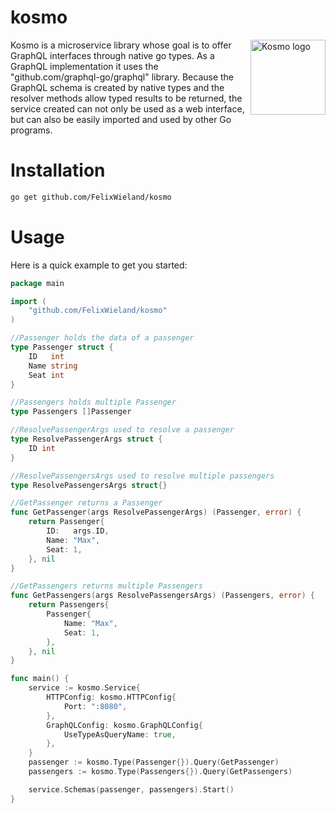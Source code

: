 # kosmo

<img src="https://i.ibb.co/MspV6Mh/logo.png" align="right"
     title="Kosmo logo" width="120">

Kosmo is a microservice library whose goal is to offer GraphQL interfaces through native go types. As a GraphQL implementation it uses the "github.com/graphql-go/graphql" library. Because the GraphQL schema is created by native types and the resolver methods allow typed results to be returned, the service created can not only be used as a web interface, but can also be easily imported and used by other Go programs.

# Installation
```sh
go get github.com/FelixWieland/kosmo
```

# Usage

Here is a quick example to get you started:

```go
package main

import (
	"github.com/FelixWieland/kosmo"
)

//Passenger holds the data of a passenger
type Passenger struct {
	ID   int
	Name string
	Seat int
}

//Passengers holds multiple Passenger
type Passengers []Passenger

//ResolvePassengerArgs used to resolve a passenger
type ResolvePassengerArgs struct {
	ID int
}

//ResolvePassengersArgs used to resolve multiple passengers
type ResolvePassengersArgs struct{}

//GetPassenger returns a Passenger
func GetPassenger(args ResolvePassengerArgs) (Passenger, error) {
	return Passenger{
		ID:   args.ID,
		Name: "Max",
		Seat: 1,
	}, nil
}

//GetPassengers returns multiple Passengers
func GetPassengers(args ResolvePassengersArgs) (Passengers, error) {
	return Passengers{
		Passenger{
			Name: "Max",
			Seat: 1,
		},
	}, nil
}

func main() {
	service := kosmo.Service{
		HTTPConfig: kosmo.HTTPConfig{
			Port: ":8080",
		},
		GraphQLConfig: kosmo.GraphQLConfig{
			UseTypeAsQueryName: true,
		},
	}
	passenger := kosmo.Type(Passenger{}).Query(GetPassenger)
	passengers := kosmo.Type(Passengers{}).Query(GetPassengers)

	service.Schemas(passenger, passengers).Start()
}

```
